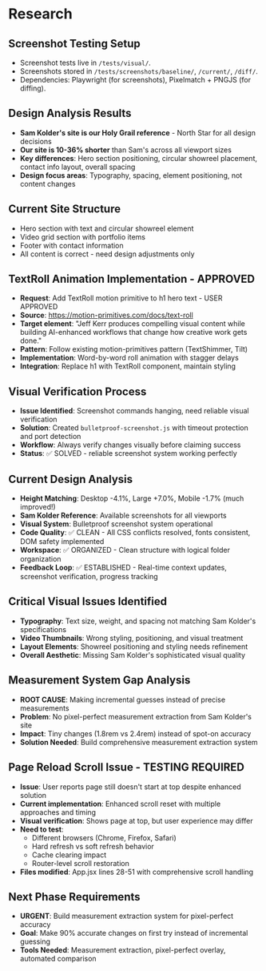 # Research

## Screenshot Testing Setup
- Screenshot tests live in `/tests/visual/`.
- Screenshots stored in `/tests/screenshots/baseline/`, `/current/`, `/diff/`.
- Dependencies: Playwright (for screenshots), Pixelmatch + PNGJS (for diffing).

## Design Analysis Results
- **Sam Kolder's site is our Holy Grail reference** - North Star for all design decisions
- **Our site is 10-36% shorter** than Sam's across all viewport sizes
- **Key differences**: Hero section positioning, circular showreel placement, contact info layout, overall spacing
- **Design focus areas**: Typography, spacing, element positioning, not content changes

## Current Site Structure
- Hero section with text and circular showreel element
- Video grid section with portfolio items
- Footer with contact information
- All content is correct - need design adjustments only

## TextRoll Animation Implementation - APPROVED
- **Request**: Add TextRoll motion primitive to h1 hero text - USER APPROVED
- **Source**: https://motion-primitives.com/docs/text-roll
- **Target element**: "Jeff Kerr produces compelling visual content while building AI-enhanced workflows that change how creative work gets done."
- **Pattern**: Follow existing motion-primitives pattern (TextShimmer, Tilt)
- **Implementation**: Word-by-word roll animation with stagger delays
- **Integration**: Replace h1 with TextRoll component, maintain styling

## Visual Verification Process
- **Issue Identified**: Screenshot commands hanging, need reliable visual verification
- **Solution**: Created `bulletproof-screenshot.js` with timeout protection and port detection
- **Workflow**: Always verify changes visually before claiming success
- **Status**: ✅ SOLVED - reliable screenshot system working perfectly

## Current Design Analysis
- **Height Matching**: Desktop -4.1%, Large +7.0%, Mobile -1.7% (much improved!)
- **Sam Kolder Reference**: Available screenshots for all viewports
- **Visual System**: Bulletproof screenshot system operational
- **Code Quality**: ✅ CLEAN - All CSS conflicts resolved, fonts consistent, DOM safety implemented
- **Workspace**: ✅ ORGANIZED - Clean structure with logical folder organization
- **Feedback Loop**: ✅ ESTABLISHED - Real-time context updates, screenshot verification, progress tracking

## Critical Visual Issues Identified
- **Typography**: Text size, weight, and spacing not matching Sam Kolder's specifications
- **Video Thumbnails**: Wrong styling, positioning, and visual treatment
- **Layout Elements**: Showreel positioning and styling needs refinement
- **Overall Aesthetic**: Missing Sam Kolder's sophisticated visual quality

## Measurement System Gap Analysis
- **ROOT CAUSE**: Making incremental guesses instead of precise measurements
- **Problem**: No pixel-perfect measurement extraction from Sam Kolder's site
- **Impact**: Tiny changes (1.8rem vs 2.4rem) instead of spot-on accuracy
- **Solution Needed**: Build comprehensive measurement extraction system

## Page Reload Scroll Issue - TESTING REQUIRED
- **Issue**: User reports page still doesn't start at top despite enhanced solution
- **Current implementation**: Enhanced scroll reset with multiple approaches and timing
- **Visual verification**: Shows page at top, but user experience may differ
- **Need to test**: 
  - Different browsers (Chrome, Firefox, Safari)
  - Hard refresh vs soft refresh behavior
  - Cache clearing impact
  - Router-level scroll restoration
- **Files modified**: App.jsx lines 28-51 with comprehensive scroll handling

## Next Phase Requirements
- **URGENT**: Build measurement extraction system for pixel-perfect accuracy
- **Goal**: Make 90% accurate changes on first try instead of incremental guessing
- **Tools Needed**: Measurement extraction, pixel-perfect overlay, automated comparison